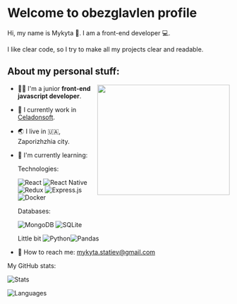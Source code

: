 # Welcome to obezglavlen profile

Hi, my name is Mykyta 👋. I am a front-end developer 💻.

I like clear code, so I try to make all my projects clear and readable.



## About my personal stuff:

<img align="right" src="https://res.cloudinary.com/dkyvginue/image/upload/c_crop,h_350,w_500/v1665007947/code_dribbble_dufuxe.gif" height=250 width=300/>

- 👨‍🎓 I'm a junior **front-end javascript developer**.
- 🔨 I currently work in [Celadonsoft](https://celadonsoft.com/).
- 🌏 I live in 🇺🇦, Zaporizhzhia city.
- 📖 I'm currently learning:

  Technologies:

  ![React](https://img.shields.io/badge/react-%2320232a.svg?style=plastic&logo=react&logoColor=%2361DAFB)
  ![React Native](https://img.shields.io/badge/react_native-%2320232a.svg?style=plastic&logo=react&logoColor=%2361DAFB)
  ![Redux](https://img.shields.io/badge/redux-%23593d88.svg?style=plastic&logo=redux&logoColor=white)
  ![Express.js](https://img.shields.io/badge/express.js-%23404d59.svg?style=plastic&logo=express&logoColor=%2361DAFB)
  ![Docker](https://img.shields.io/badge/docker-%230db7ed.svg?style=plastic&logo=docker&logoColor=white)

  Databases:

  ![MongoDB](https://img.shields.io/badge/MongoDB-%234ea94b.svg?style=plastic&logo=mongodb&logoColor=white)
  ![SQLite](https://img.shields.io/badge/sqlite-%2307405e.svg?style=plastic&logo=sqlite&logoColor=white)

  Little bit ![Python](https://img.shields.io/badge/python-3670A0?style=plastic&logo=python&logoColor=ffdd54)![Pandas](https://img.shields.io/badge/pandas-%23150458.svg?style=plastic&logo=pandas&logoColor=white)

-  📧 How to reach me: [mykyta.statiev@gmail.com](mailto:mykyta.statiev@gmail.com)

My GitHub stats:

![Stats](https://github-readme-stats.vercel.app/api?username=obezglavlen&theme=synthwave&show_icons=true&hide_border=true&count_private=true)

![Languages](https://github-readme-stats.vercel.app/api/top-langs/?username=obezglavlen&theme=synthwave&hide_border=true)
